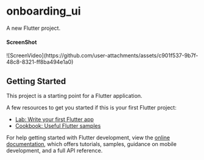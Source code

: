 # onboarding_ui

A new Flutter project.

<h4>ScreenShot</h4>
![ScreenVideo](https://github.com/user-attachments/assets/c901f537-9b7f-48c8-8321-ff8ba494e1a0)



## Getting Started

This project is a starting point for a Flutter application.

A few resources to get you started if this is your first Flutter project:

- [Lab: Write your first Flutter app](https://docs.flutter.dev/get-started/codelab)
- [Cookbook: Useful Flutter samples](https://docs.flutter.dev/cookbook)

For help getting started with Flutter development, view the
[online documentation](https://docs.flutter.dev/), which offers tutorials,
samples, guidance on mobile development, and a full API reference.

